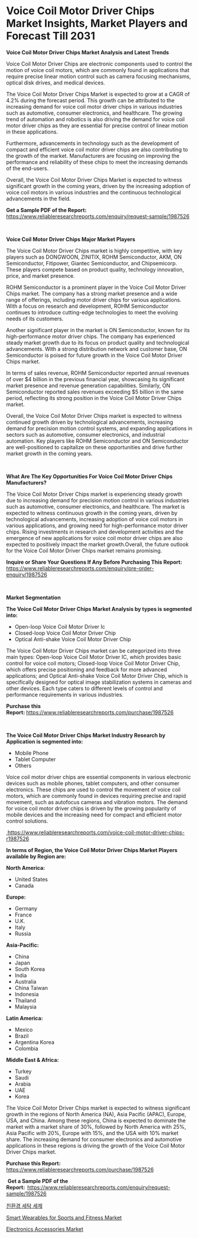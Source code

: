 <p><h1>Voice Coil Motor Driver Chips Market Insights, Market Players and Forecast Till 2031</h1></p><p><strong>Voice Coil Motor Driver Chips Market Analysis and Latest Trends</strong></p>
<p><p>Voice Coil Motor Driver Chips are electronic components used to control the motion of voice coil motors, which are commonly found in applications that require precise linear motion control such as camera focusing mechanisms, optical disk drives, and medical devices.</p><p>The Voice Coil Motor Driver Chips Market is expected to grow at a CAGR of 4.2% during the forecast period. This growth can be attributed to the increasing demand for voice coil motor driver chips in various industries such as automotive, consumer electronics, and healthcare. The growing trend of automation and robotics is also driving the demand for voice coil motor driver chips as they are essential for precise control of linear motion in these applications.</p><p>Furthermore, advancements in technology such as the development of compact and efficient voice coil motor driver chips are also contributing to the growth of the market. Manufacturers are focusing on improving the performance and reliability of these chips to meet the increasing demands of the end-users.</p><p>Overall, the Voice Coil Motor Driver Chips Market is expected to witness significant growth in the coming years, driven by the increasing adoption of voice coil motors in various industries and the continuous technological advancements in the field.</p></p>
<p><strong>Get a Sample PDF of the Report:&nbsp;</strong> <a href="https://www.reliableresearchreports.com/enquiry/request-sample/1987526">https://www.reliableresearchreports.com/enquiry/request-sample/1987526</a></p>
<p>&nbsp;</p>
<p><strong>Voice Coil Motor Driver Chips Major Market Players</strong></p>
<p><p>The Voice Coil Motor Driver Chips market is highly competitive, with key players such as DONGWOON, ZINITIX, ROHM Semiconductor, AKM, ON Semiconductor, Fitipower, Giantec Semiconductor, and Chipsemicorp. These players compete based on product quality, technology innovation, price, and market presence.</p><p>ROHM Semiconductor is a prominent player in the Voice Coil Motor Driver Chips market. The company has a strong market presence and a wide range of offerings, including motor driver chips for various applications. With a focus on research and development, ROHM Semiconductor continues to introduce cutting-edge technologies to meet the evolving needs of its customers.</p><p>Another significant player in the market is ON Semiconductor, known for its high-performance motor driver chips. The company has experienced steady market growth due to its focus on product quality and technological advancements. With a strong distribution network and customer base, ON Semiconductor is poised for future growth in the Voice Coil Motor Driver Chips market.</p><p>In terms of sales revenue, ROHM Semiconductor reported annual revenues of over $4 billion in the previous financial year, showcasing its significant market presence and revenue generation capabilities. Similarly, ON Semiconductor reported sales revenues exceeding $5 billion in the same period, reflecting its strong position in the Voice Coil Motor Driver Chips market.</p><p>Overall, the Voice Coil Motor Driver Chips market is expected to witness continued growth driven by technological advancements, increasing demand for precision motion control systems, and expanding applications in sectors such as automotive, consumer electronics, and industrial automation. Key players like ROHM Semiconductor and ON Semiconductor are well-positioned to capitalize on these opportunities and drive further market growth in the coming years.</p></p>
<p>&nbsp;</p>
<p><strong>What Are The Key Opportunities For Voice Coil Motor Driver Chips Manufacturers?</strong></p>
<p><p>The Voice Coil Motor Driver Chips market is experiencing steady growth due to increasing demand for precision motion control in various industries such as automotive, consumer electronics, and healthcare. The market is expected to witness continuous growth in the coming years, driven by technological advancements, increasing adoption of voice coil motors in various applications, and growing need for high-performance motor driver chips. Rising investments in research and development activities and the emergence of new applications for voice coil motor driver chips are also expected to positively impact the market growth.Overall, the future outlook for the Voice Coil Motor Driver Chips market remains promising.</p></p>
<p><strong>Inquire or Share Your Questions If Any Before Purchasing This Report:</strong> <a href="https://www.reliableresearchreports.com/enquiry/pre-order-enquiry/1987526">https://www.reliableresearchreports.com/enquiry/pre-order-enquiry/1987526</a></p>
<p>&nbsp;</p>
<p><strong>Market Segmentation</strong></p>
<p><strong>The Voice Coil Motor Driver Chips Market Analysis by types is segmented into:</strong></p>
<p><ul><li>Open-loop Voice Coil Motor Driver Ic</li><li>Closed-loop Voice Coil Motor Driver Chip</li><li>Optical Anti-shake Voice Coil Motor Driver Chip</li></ul></p>
<p><p>The Voice Coil Motor Driver Chips market can be categorized into three main types: Open-loop Voice Coil Motor Driver IC, which provides basic control for voice coil motors; Closed-loop Voice Coil Motor Driver Chip, which offers precise positioning and feedback for more advanced applications; and Optical Anti-shake Voice Coil Motor Driver Chip, which is specifically designed for optical image stabilization systems in cameras and other devices. Each type caters to different levels of control and performance requirements in various industries.</p></p>
<p><strong>Purchase this Report:&nbsp;</strong><a href="https://www.reliableresearchreports.com/purchase/1987526">https://www.reliableresearchreports.com/purchase/1987526</a></p>
<p>&nbsp;</p>
<p><strong>The Voice Coil Motor Driver Chips Market Industry Research by Application is segmented into:</strong></p>
<p><ul><li>Mobile Phone</li><li>Tablet Computer</li><li>Others</li></ul></p>
<p><p>Voice coil motor driver chips are essential components in various electronic devices such as mobile phones, tablet computers, and other consumer electronics. These chips are used to control the movement of voice coil motors, which are commonly found in devices requiring precise and rapid movement, such as autofocus cameras and vibration motors. The demand for voice coil motor driver chips is driven by the growing popularity of mobile devices and the increasing need for compact and efficient motor control solutions.</p></p>
<p><a href="https://www.reliableresearchreports.com/voice-coil-motor-driver-chips-r1987526">&nbsp;https://www.reliableresearchreports.com/voice-coil-motor-driver-chips-r1987526</a></p>
<p><strong>In terms of Region, the Voice Coil Motor Driver Chips Market Players available by Region are:</strong></p>
<p>
    <p> <strong> North America: </strong>
        <ul>
            <li>United States</li>
            <li>Canada</li>
        </ul>
        </p> 
    <p> <strong> Europe: </strong>
        <ul>
            <li>Germany</li>
            <li>France</li>
            <li>U.K.</li>
            <li>Italy</li>
            <li>Russia</li>
        </ul>
        </p> 
    <p> <strong> Asia-Pacific: </strong>
        <ul>
            <li>China</li>
            <li>Japan</li>
            <li>South Korea</li>
            <li>India</li>
            <li>Australia</li>
            <li>China Taiwan</li>
            <li>Indonesia</li>
            <li>Thailand</li>
            <li>Malaysia</li>
        </ul>
        </p> 
    <p> <strong> Latin America: </strong>
        <ul>
            <li>Mexico</li>
            <li>Brazil</li>
            <li>Argentina Korea</li>
            <li>Colombia</li>
        </ul>
        </p> 
    <p> <strong> Middle East & Africa: </strong>
        <ul>
            <li>Turkey</li>
            <li>Saudi</li>
            <li>Arabia</li>
            <li>UAE</li>
            <li>Korea</li>
        </ul>
    </p>
    </p>
<p><p>The Voice Coil Motor Driver Chips market is expected to witness significant growth in the regions of North America (NA), Asia Pacific (APAC), Europe, USA, and China. Among these regions, China is expected to dominate the market with a market share of 30%, followed by North America with 25%, Asia Pacific with 20%, Europe with 15%, and the USA with 10% market share. The increasing demand for consumer electronics and automotive applications in these regions is driving the growth of the Voice Coil Motor Driver Chips market.</p></p>
<p><strong>Purchase this Report: </strong><a href="https://www.reliableresearchreports.com/purchase/1987526">https://www.reliableresearchreports.com/purchase/1987526</a></p>
<p>&nbsp;<strong>Get a Sample PDF of the Report:&nbsp;&nbsp;</strong><a href="https://www.reliableresearchreports.com/enquiry/request-sample/1987526">https://www.reliableresearchreports.com/enquiry/request-sample/1987526</a></p>
<p><strong></strong></p>
<p><p><a href="https://github.com/Marcosoenrt565736/Market-Research-Report-List-1/blob/main/2961526158664.md">친환경 세탁 세제</a></p><p><a href="https://github.com/sonuprakash1/Market-Research-Report-List-3/blob/main/smart-wearables-for-sports-and-fitness-market.md">Smart Wearables for Sports and Fitness Market</a></p><p><a href="https://github.com/jhcraigie/Market-Research-Report-List-4/blob/main/electronics-accessories-market.md">Electronics Accessories Market</a></p></p>